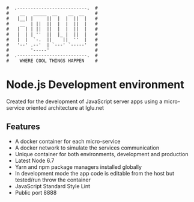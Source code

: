 ```
#  .--------------------------.  #
#    __   _____  __    __  __    #
#   |__| |     ||  |  |  ||  |   #
#    __  | ||  ||  |  |  ||  |   #
#   |  | | ||  ||  |  |  ||  |   #
#   |  | | ''  ||  |_ |  ||  |   #
#   |  |  `-.  ||    ||  ''  |   #
#   '--' .--'  | `---' `-----'   #
#        '-----'                 #
#  .--------------------------.  #
#    WHERE COOL THINGS HAPPEN    #
```

# Node.js Development environment

Created for the development of JavaScript server apps using a micro-service
oriented architecture at Iglu.net

## Features

- A docker container for each micro-service
- A docker network to simulate the services communication 
- Unique container for both environments, development and production
- Latest Node 6.7
- Yarn and npm package managers installed globally
- In development mode the app code is editable from the host
but tested/run throw the container 
- JavaScript Standard Style Lint
- Public port 8888
